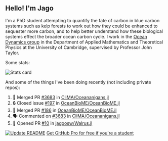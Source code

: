 ## Hello! I'm Jago

I'm a PhD student attempting to quantify the fate of carbon in blue carbon systems such as kelp forests to work out how they could be enhanced to sequester more carbon, and to help better understand how these biological systems effect the broader ocean carbon cycle. I work in the <a href="https://www.damtp.cam.ac.uk/user/jrt51/" class="emph">Ocean Dynamics group</a> in the Department of Applied Mathematics and Theoretical Physics at the University of Cambridge, supervised by Professor John Taylor.

Some stats:
<!--
![](https://raw.githubusercontent.com/jagoosw/jagoosw/main/profile-summary-card-output/nord_dark/0-profile-details.svg)
![](https://raw.githubusercontent.com/jagoosw/jagoosw/main/profile-summary-card-output/nord_dark/3-stats.svg)
![](https://raw.githubusercontent.com/jagoosw/jagoosw/main/profile-summary-card-output/nord_dark/4-productive-time.svg)
-->
![Stats card](https://github-readme-stats.vercel.app/api?username=jagoosw&count_private=true&show_icons=true&theme=transparent&hide_title=true&rank_icon=percentile&show=reviews)

And some of the things I've been doing recently (not including private repos):
<!--START_SECTION:activity-->
1. 🎉 Merged PR [#3683](https://github.com/CliMA/Oceananigans.jl/pull/3683) in [CliMA/Oceananigans.jl](https://github.com/CliMA/Oceananigans.jl)
2. 🔒 Closed issue [#197](https://github.com/OceanBioME/OceanBioME.jl/issues/197) in [OceanBioME/OceanBioME.jl](https://github.com/OceanBioME/OceanBioME.jl)
3. 🎉 Merged PR [#186](https://github.com/OceanBioME/OceanBioME.jl/pull/186) in [OceanBioME/OceanBioME.jl](https://github.com/OceanBioME/OceanBioME.jl)
4. 🗣 Commented on [#3683](https://github.com/CliMA/Oceananigans.jl/pull/3683#issuecomment-2286628307) in [CliMA/Oceananigans.jl](https://github.com/CliMA/Oceananigans.jl)
5. 💪 Opened PR [#10](https://github.com/jagoosw/Walrus.jl/pull/10) in [jagoosw/Walrus.jl](https://github.com/jagoosw/Walrus.jl)
<!--END_SECTION:activity-->


[![Update README](https://github.com/jagoosw/jagoosw/actions/workflows/update-readme.yml/badge.svg)](https://github.com/jagoosw/jagoosw/actions/workflows/update-readme.yml)
[Get GitHub Pro for free if you're a student](https://education.github.com/pack)

